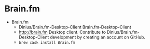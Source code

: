# Brain.fm
- [Brain.fm](https://github.com/Dinius/Brain.fm-Desktop-Client)
  -  Dinius/Brain.fm-Desktop-Client Brain.fm-Desktop-Client
  - http://brain.fm Desktop client. Contribute to Dinius/Brain.fm-Desktop-Client development by creating an account on GitHub.
  - `brew cask install Brain.fm`
